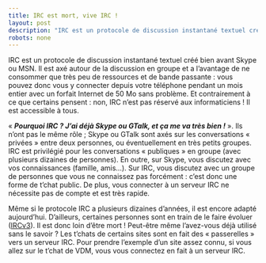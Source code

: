 ```yaml
---
title: IRC est mort, vive IRC !
layout: post
description: "IRC est un protocole de discussion instantané textuel créé bien avant Skype ou MSN accessible à tous !"
robots: none
---
```


IRC est un protocole de discussion instantané textuel créé bien avant Skype ou MSN. Il est axé autour de la discussion en groupe et a l’avantage de ne consommer que très peu de ressources et de bande passante : vous pouvez donc vous y connecter depuis votre téléphone pendant un mois entier avec un forfait Internet de 50 Mo sans problème. Et contrairement à ce que certains pensent : non, IRC n’est pas réservé aux informaticiens ! Il est accessible à tous.

« ***Pourquoi IRC ? J’ai déjà Skype ou GTalk, et ça me va très bien !*** ». Ils n’ont pas le même rôle ; Skype ou GTalk sont axés sur les conversations « privées » entre deux personnes, ou éventuellement en très petits groupes. IRC est privilégié pour les conversations « publiques » en groupe (avec plusieurs dizaines de personnes). En outre, sur Skype, vous discutez avec vos connaissances (famille, amis…). Sur IRC, vous discutez avec un groupe de personnes que vous ne connaissez pas forcément : c’est donc une forme de t’chat public. De plus, vous connecter à un serveur IRC ne nécessite pas de compte et est très rapide.

Même si le protocole IRC a plusieurs dizaines d’années, il est encore adapté aujourd’hui. D’ailleurs, certaines personnes sont en train de le faire évoluer ([IRCv3](http://ircv3.net/)). Il est donc loin d’être mort ! Peut-être même l’avez-vous déjà utilisé sans le savoir ? Les t’chats de certains sites sont en fait des « passerelles » vers un serveur IRC. Pour prendre l’exemple d’un site assez connu, si vous allez sur le t’chat de VDM, vous vous connectez en fait à un serveur IRC.